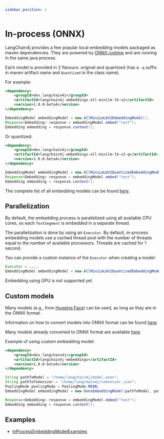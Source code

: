 ```yaml
---
sidebar_position: 1
---
```


# In-process (ONNX)

LangChain4j provides a few popular local embedding models packaged as maven dependencies.
They are powered by [ONNX runtime](https://onnxruntime.ai/docs/get-started/with-java.html)
and are running in the same java process.

Each model is provided in 2 flavours: original and quantized (has a `-q` suffix in maven artifact name and `Quantized` in the class name).

For example:
```xml
<dependency>
    <groupId>dev.langchain4j</groupId>
    <artifactId>langchain4j-embeddings-all-minilm-l6-v2</artifactId>
    <version>1.0.0-beta4</version>
</dependency>
```
```java
EmbeddingModel embeddingModel = new AllMiniLmL6V2EmbeddingModel();
Response<Embedding> response = embeddingModel.embed("test");
Embedding embedding = response.content();
```

Or quantized:
```xml
<dependency>
    <groupId>dev.langchain4j</groupId>
    <artifactId>langchain4j-embeddings-all-minilm-l6-v2-q</artifactId>
    <version>1.0.0-beta4</version>
</dependency>
```
```java
EmbeddingModel embeddingModel = new AllMiniLmL6V2QuantizedEmbeddingModel();
Response<Embedding> response = embeddingModel.embed("test");
Embedding embedding = response.content();
```

The complete list of all embedding models can be found [here](https://github.com/langchain4j/langchain4j-embeddings).


## Parallelization

By default, the embedding process is parallelized using all available CPU cores,
so each `TextSegment` is embedded in a separate thread.

The parallelization is done by using an `Executor`.
By default, in-process embedding models use a cached thread pool
with the number of threads equal to the number of available processors.
Threads are cached for 1 second.

You can provide a custom instance of the `Executor` when creating a model:
```java
Executor = ...;
EmbeddingModel embeddingModel = new AllMiniLmL6V2QuantizedEmbeddingModel(executor);
```

Embedding using GPU is not supported yet.

## Custom models

Many models (e.g., from [Hugging Face](https://huggingface.co/)) can be used,
as long as they are in the ONNX format.

Information on how to convert models into ONNX format can be found [here](https://huggingface.co/docs/optimum/exporters/onnx/usage_guides/export_a_model).

Many models already converted to ONNX format are available [here](https://huggingface.co/Xenova).

Example of using custom embedding model:
```xml
<dependency>
    <groupId>dev.langchain4j</groupId>
    <artifactId>langchain4j-embeddings</artifactId>
    <version>1.0.0-beta4</version>
</dependency>
```
```java
String pathToModel = "/home/langchain4j/model.onnx";
String pathToTokenizer = "/home/langchain4j/tokenizer.json";
PoolingMode poolingMode = PoolingMode.MEAN;
EmbeddingModel embeddingModel = new OnnxEmbeddingModel(pathToModel, pathToTokenizer, poolingMode);

Response<Embedding> response = embeddingModel.embed("test");
Embedding embedding = response.content();
```

## Examples

- [InProcessEmbeddingModelExamples](https://github.com/langchain4j/langchain4j-examples/blob/main/other-examples/src/main/java/embedding/model/InProcessEmbeddingModelExamples.java)
